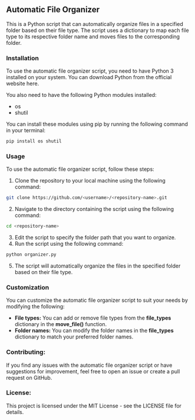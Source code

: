 ## Automatic File Organizer
This is a Python script that can automatically organize files in a specified folder based on their file type. The script uses a dictionary to map each file type to its respective folder name and moves files to the corresponding folder.

### Installation
To use the automatic file organizer script, you need to have Python 3 installed on your system. You can download Python from the official website here.

You also need to have the following Python modules installed:

- os
- shutil

You can install these modules using pip by running the following command in your terminal:

```bash
pip install os shutil
```
### Usage
To use the automatic file organizer script, follow these steps:

1. Clone the repository to your local machine using the following command:

```bash
git clone https://github.com/<username>/<repository-name>.git
```

2. Navigate to the directory containing the script using the following command:

```bash
cd <repository-name>
```

3. Edit the script to specify the folder path that you want to organize.
4. Run the script using the following command:

```bash
python organizer.py
```

5. The script will automatically organize the files in the specified folder based on their file type.

### Customization
You can customize the automatic file organizer script to suit your needs by modifying the following:

- **File types:** You can add or remove file types from the **file_types** dictionary in the **move_file()** function.
- **Folder names:** You can modify the folder names in the **file_types** dictionary to match your preferred folder names.

### Contributing:
If you find any issues with the automatic file organizer script or have suggestions for improvement, feel free to open an issue or create a pull request on GitHub.

### License:
This project is licensed under the MIT License - see the LICENSE file for details.
